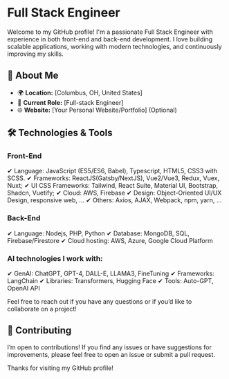 # Full Stack Engineer

Welcome to my GitHub profile! I'm a passionate Full Stack Engineer with experience in both front-end and back-end development. I love building scalable applications, working with modern technologies, and continuously improving my skills.

## 🚀 About Me

- 🌍 **Location:** [Columbus, OH, United States]
- 💼 **Current Role:** [Full-stack Engineer]
- 🌐 **Website:** [Your Personal Website/Portfolio] (Optional)

## 🛠️ Technologies & Tools

### Front-End
✔ Language: JavaScript (ES5/ES6, Babel), Typescript, HTML5, CSS3 with SCSS.
✔ Frameworks: ReactJS(Gatsby/NextJS), Vue2/Vue3, Redux, Vuex, Nuxt;
✔ UI CSS Frameworks: Tailwind, React Suite, Material UI, Bootstrap, Shadcn, Vuetify;
✔ Cloud: AWS, Firebase
✔ Design: Object-Oriented UI/UX Design, responsive web, …
✔ Others: Axios, AJAX, Webpack, npm, yarn, …

### Back-End
✔ Language: Nodejs, PHP, Python
✔ Database: MongoDB, SQL, Firebase/Firestore
✔ Cloud hosting: AWS, Azure, Google Cloud Platform

### AI technologies I work with:
✔ GenAI: ChatGPT, GPT-4, DALL-E, LLAMA3, FineTuning
✔ Frameworks: LangChain
✔ Libraries: Transformers, Hugging Face
✔ Tools: Auto-GPT, OpenAI API

Feel free to reach out if you have any questions or if you’d like to collaborate on a project!

## 🤝 Contributing

I’m open to contributions! If you find any issues or have suggestions for improvements, please feel free to open an issue or submit a pull request. 

Thanks for visiting my GitHub profile!
